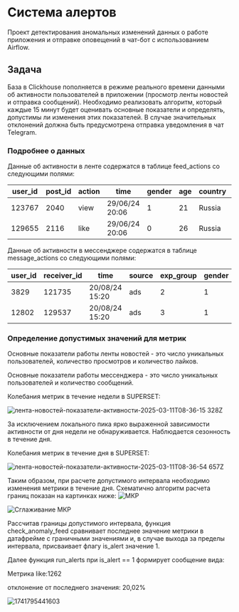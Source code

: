 # Система алертов
Проект детектирования аномальных изменений данных о работе приложения и отправке оповещений в чат-бот с использованием Airflow.

## Задача 

База в Clickhouse пополняется в режиме реального времени данными об активности пользователей в приложении (просмотр ленты новостей и отправка сообщений). Необходимо реализовать алгоритм, который каждые 15 минут будет оценивать основные показатели и определять, допустимы ли изменения этих показателей. В случае значительных отклонений должна быть предусмотрена отправка уведомления в чат Telegram.

### Подробнее о данных

Данные об активности в ленте содержатся в таблице feed_actions со следующими полями:

|user_id|post_id|action|time               |gender|age|country|city            |os     |source |exp_group|
|-------|-------|------|-------------------|------|---|-------|----------------|-------|-------|---------|
|123767 |2040   |view  |29/06/24 20:06     |1     |21 |Russia |Samara          |Android|organic|1        |
|129655 |2116   |like  |29/06/24 20:06     |0     |26 |Russia |Saint Petersburg|iOS    |organic|4        |

Данные об активности в мессенджере содержатся в таблице message_actions со следующими полями:

|user_id|receiver_id|time  |source             |exp_group|gender|age    |country         |city   |os     |
|-------|-----------|------|-------------------|---------|------|-------|----------------|-------|-------|
|3829   |121735     |20/08/24 15:20|ads                |2        |1     |42     |Russia          |Moscow |iOS    |
|12802  |129537     |20/08/24 15:20|ads                |3        |1     |14     |Russia          |Gelendzhik|iOS

### Определение допустимых значений для метрик

Основные показатели работы ленты новостей - это число уникальных пользователей, количество просмотров и  количество лайков.

Основные показатели работы мессенджера - это число уникальных пользователей и количество сообщений.

Колебания метрик в течение недели в SUPERSET:

![лента-новостей-показатели-активности-2025-03-11T08-36-15 328Z](https://github.com/user-attachments/assets/7e16060f-2473-4ccd-971d-0e9ca7c4cc84)

За исключением локального пика ярко выраженной зависимости активности от дня недели не обнаруживается. Наблюдается сезонность в течение дня.

Колебания метрик в течение дня в SUPERSET:

![лента-новостей-показатели-активности-2025-03-11T08-36-54 657Z](https://github.com/user-attachments/assets/a817d3c2-a51c-4c2e-b74a-7d1f6ee6bdac)

Таким образом, при расчете допустимого интервала необходимо изменения метрики в течение дня. 
Схематично алгоритм расчета границ показан на картинках ниже:
![МКР](https://github.com/user-attachments/assets/36e9fbc3-b636-4e89-ba63-7943b8ccd6f4)

![Сглаживание МКР](https://github.com/user-attachments/assets/26addbca-6923-4b5c-9da5-04106cc54df4)

Рассчитав границы допустимого интервала, функция check_anomaly_feed сравнивает последнее значение метрики в датафрейме с граничными значениями и, в случае выхода за пределы интервала, присваивает флагу is_alert значение 1.

Далее функция run_alerts при is_alert == 1 формирует сообщение вида: 

Метрика like:1262

отклонение от последнего значения: 20,02%

![1741795441603](https://github.com/user-attachments/assets/dbba4d18-c391-41d0-a0ce-6cac12845bb1)

